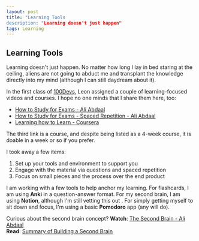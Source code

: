 ```yaml
---
layout: post
title: "Learning Tools
description: "Learning doesn't just happen"
tags: Learning
---
```

## Learning Tools

Learning doesn't just happen. No matter how long I lay in bed staring at the ceiling, aliens are not going to abduct me and transplant the knowledge directly into my mind (although I can still daydream about it).

In the first class of [100Devs](https://leonnoel.com/100devs/), Leon assigned a couple of learning-focused videos and courses. I hope no one minds that I share them here, too:
* [How to Study for Exams - Ali Abdaal](https://www.youtube.com/watch?v=ukLnPbIffxE)
* [How to Study for Exams - Spaced Repetition - Ali Abdaal](https://www.youtube.com/watch?v=Z-zNHHpXoMM)
* [Learning how to Learn - Coursera](https://www.coursera.org/learn/learning-how-to-learn/home/welcome)

The third link is a course, and despite being listed as a 4-week course, it is doable in a week or so if you prefer. 

I took away a few items:
1. Set up your tools and environment to support you
2. Engage with the material via questions and spaced repetition
3. Focus on small pieces and the process over the end product

I am working with a few tools to help anchor my learning. For flashcards, I am using **Anki** in a question-answer format. For my second brain, I am using **Notion**, although I'm still vetting this out . For simply getting myself to sit down and focus, I'm using a basic **Pomodoro** app (any will do).

Curious about the second brain concept? 
**Watch**: [The Second Brain - Ali Abdaal](https://www.youtube.com/watch?v=OP3dA2GcAh8)   
**Read**: [Summary of Building a Second Brain](https://fortelabs.co/blog/basboverview/)